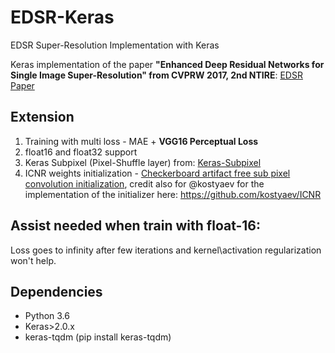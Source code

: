 # EDSR-Keras
EDSR Super-Resolution Implementation with Keras

Keras implementation of the paper **"Enhanced Deep Residual Networks for Single Image Super-Resolution" from CVPRW 2017, 2nd NTIRE**: [EDSR Paper](https://arxiv.org/abs/1707.02921)

## Extension
1. Training with multi loss - MAE + **VGG16 Perceptual Loss** 
2. float16 and float32 support
3. Keras Subpixel (Pixel-Shuffle layer) from: [Keras-Subpixel](https://github.com/tetrachrome/subpixel/blob/master/keras_subpixel.py)
4. ICNR weights initialization - [Checkerboard artifact free sub pixel convolution initialization](https://arxiv.org/pdf/1707.02937.pdf), credit also for @kostyaev for the implementation of the initializer here: https://github.com/kostyaev/ICNR


## Assist needed when train with float-16:
Loss goes to infinity after few iterations and kernel\activation regularization won't help.


## Dependencies
* Python 3.6
* Keras>2.0.x
* keras-tqdm (pip install keras-tqdm)

